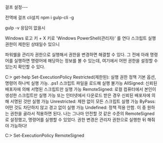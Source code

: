 걸프 설정---


전역에 걸프 cli설치
npm i gulp-cli -g

gulp -v 응답이 없을시

Windows 로고 키 + X 키로 'Windows PowerShell(관리자)' 를 연다
스크립트 실행 권한이 제한된 상태일수 있으니

파워쉘을 관리자 권한으로 실행해서 권한을 변경하면 해결할 수 있다. 
그 전에 아래 명령어를 실행하면 명령어에 해당하는 정보를 볼 수 있는데, 여기에서 어떤 권한을 설정할 수 있는지 확인할 수 있다.

C:\> get-help Set-ExecutionPolicy
Restricted(제한된): 실행 권한 정책 기본 옵션, 명령어 하나씩 실행 가능. .ps1 스크립트 파일을 로드해 실행 불가능
AllSigned: 신뢰된 배포자에 의해 서명된 스크립트만 실행 가능
RemoteSigned: 로컬 컴퓨터에서 본인이 생성한 스크립트만 실행 가능 또는 인터넷에서 다운로드 받은 경우 신뢰된 배포자에 의해 서명된 것만 실행 가능
Unrestricted: 제한 없이 모든 스크립트 실행 가능
ByPass: 어떤 것도 차단하지 않고 경고 없이 실행 가능
Undefined: 정책 적용 안함.
이 중 원하는 권한을 골라서 적용하면 된다. 나는 그나마 안전할 것 같은 수준의 RemoteSigned로 설정했고, 명령어를 실행할 수 있었다. 
권한 변경은 관리자 권한으로 실행한 뒤 해줘야 가능하다!

C:\> Set-ExecutionPolicy RemoteSigned